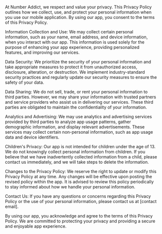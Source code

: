 At Number Addict, we respect and value your privacy. This Privacy Policy outlines how we collect, use, and protect your personal information when you use our mobile application. By using our app, you consent to the terms of this Privacy Policy.

Information Collection and Use:
We may collect certain personal information, such as your name, email address, and device information, when you interact with our app. This information is used solely for the purpose of enhancing your app experience, providing personalized features, and improving our services.

Data Security:
We prioritize the security of your personal information and take appropriate measures to protect it from unauthorized access, disclosure, alteration, or destruction. We implement industry-standard security practices and regularly update our security measures to ensure the safety of your data.

Data Sharing:
We do not sell, trade, or rent your personal information to third parties. However, we may share your information with trusted partners and service providers who assist us in delivering our services. These third parties are obligated to maintain the confidentiality of your information.

Analytics and Advertising:
We may use analytics and advertising services provided by third parties to analyze app usage patterns, gather demographic information, and display relevant advertisements. These services may collect certain non-personal information, such as app usage data and device identifiers.

Children's Privacy:
Our app is not intended for children under the age of 13. We do not knowingly collect personal information from children. If you believe that we have inadvertently collected information from a child, please contact us immediately, and we will take steps to delete the information.

Changes to the Privacy Policy:
We reserve the right to update or modify this Privacy Policy at any time. Any changes will be effective upon posting the revised policy within the app. It is advised to review this policy periodically to stay informed about how we handle your personal information.

Contact Us:
If you have any questions or concerns regarding this Privacy Policy or the use of your personal information, please contact us at [contact email].

By using our app, you acknowledge and agree to the terms of this Privacy Policy. We are committed to protecting your privacy and providing a secure and enjoyable app experience.
